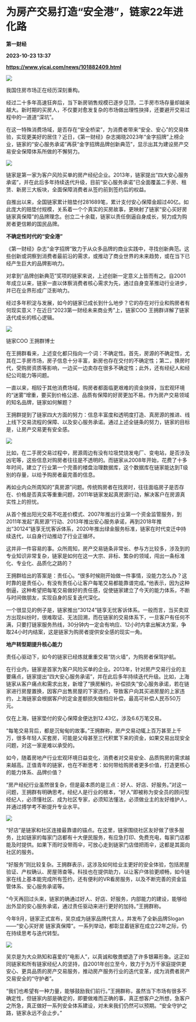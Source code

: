 # 为房产交易打造“安全港”，链家22年进化路
**第一财经**

**2023-10-23 13:37**

**https://www.yicai.com/news/101882409.html**

![](https://imgcdn.yicai.com/uppics/slides/2023/10/d82049a2b9f0dd341d076bb57f0a0095.jpg)

我国住房市场正在经历深刻重构。

经过二十多年高速狂奔后，当下新房销售规模已逐步见顶，二手房市场存量却越来越大。新时期的买房人，不仅要对愈发复杂的市场做出理性抉择，还要避开交易过程中的一道道“深坑”。

在这一特殊消费场域，是否存在“安全桥梁”，为消费者带来“安全、安心”的交易体验，实现更美好的居住？近日，《第一财经》杂志揭晓2023年“金字招牌”上榜企业，链家的“安心服务承诺”再获“金字招牌品牌创新典范”，显示出其为建设房产交易安全保障体系所做的不懈努力。

![](https://imgcdn.yicai.com/uppics/images/2023/10/3fbf961ee2c7c446c541bbfe10163409.jpg)

链家是第一家为客户风险买单的房产经纪企业。2013年，链家提出“四大安心服务承诺”，并在此后多年持续迭代升级，目前“安心服务承诺”已全面覆盖二手房、租赁、新房三大板块，全面保障消费者从签约前到签约后的权益。

自推出以来，全国链家累计赔垫付281689笔，累计支付安心保障金超过40亿。如此庞大的赔垫付规模，关系着一个个真实的买房故事，更映射了链家“安心买好房链家真保障”的品牌理念。创立二十余载，链家以责任倒逼自身成长，努力成为购房者更信赖的国民品牌。

**不确定性时代的“安全港”**

《第一财经》杂志“金字招牌”致力于从众多品牌的商业实践中，寻找创新典范。这些创新或洞察到消费者最前沿的需求，或推动了商业世界的未来趋势，或在当下已经产生巨大的品牌影响力。

对拿到“品牌创新典范”奖项的链家来说，上述创新一定意义上皆而有之。自2001年成立以来，链家一直以体察消费者核心需求为先，通过自身变革推动行业进步，并已在业界形成广泛影响力。

经过多年积淀与发展，如今的链家已成长到什么地步？它的存在对行业和购房者有何现实意义？在近日“2023第一财经未来商业秀”上，链家COO 王拥群详解了链家迭代成长的核心逻辑。

![](https://imgcdn.yicai.com/uppics/images/2023/10/ec01da924a6d0a7ecdb65830291089b2.jpg)

链家COO 王拥群博士

在王拥群看来，上述变化都只指向一个词：不确定性。首先，房源的不确定性，尤其在二手房市场，房子信息十分丰富，新房也存在交付的不确定性；第二，换房时代，受购房资质等影响，一边买一边卖存在很多不确定性；此外，还有经纪人和经纪公司能力等问题。

一直以来，相较于其他消费场域，购房者都面临更艰难的资金抉择，当宏观环境的“迷雾”增重，要买到价格公道、品质有保障的好房更加不易。作为房产交易领域的知名品牌，链家如何解题？

王拥群提到了链家四大方面的努力：信息丰富度和透明度打造、真房源的推进、线上线下交易流程的保障、以及安心服务承诺。通过上述全链条的努力，链家的目标是，让房产交易更有安全感。

![](https://imgcdn.yicai.com/uppics/images/2023/10/6bce671ebed4bc60dd951857af09fe32.jpg)

比如，在二手房交易过程中，房源周边有没有垃圾焚烧发电厂、变电站，是否涉及凶宅等，这些信息对购房者往往是不透明的。而链家从2008年开始，花费了十多年时间，建立了行业第一个完善的楼盘治理数据库，这个数据库在链家能达到T级别的存量，以给予购房者最完善的信息。

再如业内众所周知的“真房源”问题。传统购房者在找房时，往往面临房子是否存在、价格是否真实等重重问题，2011年链家发起真房源行动，解决客户在房源真实性上的担忧。

从首个推出阳光交易不吃差价模式、2007年推出行业第一个资金监管服务，到2011年发起“真房源”行动、2013年推出安心服务承诺，再到2018年推出“30124”链享无忧客诉体系，2020年推出绿金服务标准，链家在时代变迁中持续迭代，以自身行动推动了行业正循环。

这并非一件容易的事。众所周知，房产交易链条非常长、参与方比较多，涉及到的专业知识非常复杂，链家是如何在这一大宗、非标、繁杂的领域，闯出一条标准化、专业化、品质化之路的？

王拥群给出的答案是：责任心。“很多时候刚开始做一件事情，没能力怎么办？这时靠的是责任心，有没有责任心让客户每笔交易都能靠谱完成。”他表示，因为这种倒逼，这种希望把每笔交易做好的责任感，促使链家建立了今天的能力体系，不断与时间做朋友，实现自身的反复迭代深化。

一个很显见的例子是，链家推出“30124”链享无忧客诉体系。一般而言，当买卖双方出现纠纷时，很难取证、无法回溯，而在链家的交易体系下，一旦客户有任何不满，只要打链家服务热线，30分钟内一定会有响应、12小时内拿出解决方案，争取24小时内结案，这是链家为购房者提供安全感的现实一角。

**地产转型期提升核心能力**

责任心驱动下，如今的链家已经炼就重重交易“防火墙”，为购房者保驾护航。

在行业内，链家是首家为客户风险买单的企业。2013年，针对房产交易行业的主要痛点，链家提出“四大安心服务承诺”，并在此后多年持续迭代升级。比如，上海链家从客户痛点和需求出发，新增了“换房解约，补偿损失”安心服务承诺，若在链家进行房屋置换，因客户出售房屋的下家违约，导致客户向其买进房屋的上家违约，上海链家会根据客户的定金差额损失做相应补偿，最高可补偿人民币50万元。

仅在上海，链家垫付的安心保障金便达到12.43亿，涉及6.6万笔交易。

“每笔交易背后，都是沉甸甸的故事。”王拥群称，房产交易动辄上百万甚至上千万，很多年轻人买套房，可能是父母甚至三代积累下来的资金，如果交易出现安全问题，对这一家是难以承受的。

如今，随着房地产行业宏观环境日益变化，消费者对交易安全、品质购房的需求越来越高。正值青年的链家，也在不断思考：如何带给购房者更多价值，打造更核心的能力体系、品牌价值？

“房产经纪行业虽然很复杂，但是最本质的是三点：好人、好店、好服务。”对这一问题，王拥群有明确思考。经纪人是行业的根本，“好人”即被称为安全员的顾问型经纪人，必须懂社区、成为社区专家，必须知法懂法，必须做业主的友好维护人，并通过搏学考不断提升专业水平。

![](https://imgcdn.yicai.com/uppics/images/2023/10/6aca3f29dd58883871d60aed59a44002.jpg)

“好店”是链家和社区连接最靠谱的锚点。在这里，链家围绕社区友好做了很多服务，比如链家的每家门店都有十大便民服务，有应急打印、免费充电，每家门店都能及时提供。如果下雨时没带雨伞，可放心走到链家门店借把雨伞，这都是其面向社区的服务。

“好服务”则比较复杂。王拥群表示，这涉及如何给业主更好的安全体验，包括房屋验证、产权确认、房屋筛查等。科技也在提供助力，以让客户体验更顺畅，如今链家在线上基本能完成所有签约，还有便利的VR看房服务，以及不断完善的资金监管体系、安心服务承诺等。

“今天再回过头来，链家的确通过好人、好店、好服务，内部能力的建设，能够给出外显的安心服务承诺，通过责任驱动来进行更好的加持。”王拥群称。

今年9月，链家正式宣布，吴京成为链家品牌代言人，并发布了全新品牌Slogan——“安心买好房 链家真保障”。一系列举动，都彰显着链家在成立22年之际，仍在持续思考与迭代转型。

![](https://imgcdn.yicai.com/uppics/images/2023/10/8b23a5ecbb7e775f33da091b21718043.jpg)

吴京是为大众熟知和喜爱的“电影人”，以真诚和敬畏塑造了许多银幕形象。这正如同链家和所有链家经纪人的坚持，自2001年创立至今，致力于为万千家庭提供更安心、更具品质的房产交易服务，推动房产服务行业的迭代变革，成为消费者房产交易安全的“守护者”。

“我们也希望有一种力量，能够鼓励我们前行。”王拥群称，虽然当下市场有很多不确定性，但链家内部是确定的，即要做难而正确的事，真正想客户之所想，急客户之所急，真正做好一系列安全体系建设，对未来我们仍然可以预期。“安全守护之路，链家永远不会止步。”